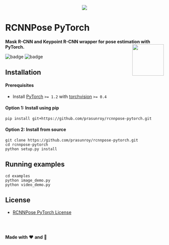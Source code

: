 <p align='center'>
  <img src='https://github.com/prasunroy/rcnnpose-pytorch/raw/master/assets/image_1.jpg' />
</p>

# RCNNPose PyTorch
**Mask R-CNN and Keypoint R-CNN wrapper for pose estimation with PyTorch.**
<img align='right' height='100' src='https://github.com/prasunroy/rcnnpose-pytorch/blob/master/assets/logo.png' />

![badge](https://github.com/prasunroy/rcnnpose-pytorch/blob/master/assets/badge_1.svg)
![badge](https://github.com/prasunroy/rcnnpose-pytorch/blob/master/assets/badge_2.svg)

## Installation
#### Prerequisites
* Install [PyTorch](https://pytorch.org/get-started/locally/) `>= 1.2` with [torchvision](https://pytorch.org/get-started/locally/) `>= 0.4`
#### Option 1: Install using pip
```
pip install git+https://github.com/prasunroy/rcnnpose-pytorch.git
```
#### Option 2: Install from source
```
git clone https://github.com/prasunroy/rcnnpose-pytorch.git
cd rcnnpose-pytorch
python setup.py install
```

## Running examples
```
cd examples
python image_demo.py
python video_demo.py
```

## License
* [RCNNPose PyTorch License](https://github.com/prasunroy/rcnnpose-pytorch/blob/master/LICENSE)

<br />
<br />

**Made with** :heart: **and** :pizza:
